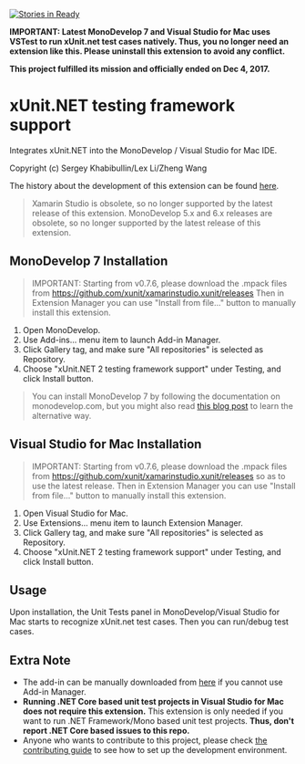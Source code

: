 [![Stories in Ready](https://badge.waffle.io/xunit/xamarinstudio.xunit.svg?label=ready&title=Ready)](http://waffle.io/xunit/xamarinstudio.xunit) 

**IMPORTANT: Latest MonoDevelop 7 and Visual Studio for Mac uses VSTest to run xUnit.net test cases natively.
Thus, you no longer need an extension like this. Please uninstall this extension to avoid any conflict.**

**This project fulfilled its mission and officially ended on Dec 4, 2017.**

xUnit.NET testing framework support
===================================
Integrates xUnit.NET into the MonoDevelop / Visual Studio for Mac IDE.

Copyright (c) Sergey Khabibullin/Lex Li/Zheng Wang

The history about the development of this extension can be found [here](https://github.com/xunit/xamarinstudio.xunit/blob/7.0/HISTORY.md).

> Xamarin Studio is obsolete, so no longer supported by the latest release of this extension.
> MonoDevelop 5.x and 6.x releases are obsolete, so no longer supported by the latest release of this extension.

MonoDevelop 7 Installation
--------------------------
> IMPORTANT: Starting from v0.7.6, please download the .mpack files from https://github.com/xunit/xamarinstudio.xunit/releases
> Then in Extension Manager you can use "Install from file..." button to manually install this extension.

1. Open MonoDevelop.
1. Use Add-ins... menu item to launch Add-in Manager.
1. Click Gallery tag, and make sure "All repositories" is selected as Repository.
1. Choose "xUnit.NET 2 testing framework support" under Testing, and click Install button.

> You can install MonoDevelop 7 by following the documentation on monodevelop.com, but you might also read [this blog post](https://blog.lextudio.com/the-success-of-running-monodevelop-7-on-linux-a55f1469b1d1) to learn the alternative way.

Visual Studio for Mac Installation
----------------------------------
> IMPORTANT: Starting from v0.7.6, please download the .mpack files from https://github.com/xunit/xamarinstudio.xunit/releases so as to use the latest release.
> Then in Extension Manager you can use "Install from file..." button to manually install this extension.

1. Open Visual Studio for Mac.
1. Use Extensions... menu item to launch Extension Manager.
1. Click Gallery tag, and make sure "All repositories" is selected as Repository.
1. Choose "xUnit.NET 2 testing framework support" under Testing, and click Install button.

Usage
-----
Upon installation, the Unit Tests panel in MonoDevelop/Visual Studio for Mac starts to recognize xUnit.net test cases. Then you can run/debug test cases.

Extra Note
----------
* The add-in can be manually downloaded from [here](http://addins.monodevelop.com/Project/Index/220) if you cannot use Add-in Manager.
* **Running .NET Core based unit test projects in Visual Studio for Mac does not require this extension.** This extension is only needed if you want to run .NET Framework/Mono based unit test projects. **Thus, don't report .NET Core based issues to this repo.**
* Anyone who wants to contribute to this project, please check [the contributing guide](https://github.com/xunit/xamarinstudio.xunit/blob/7.0/CONTRIBUTING.md) to see how to set up the development environment.
